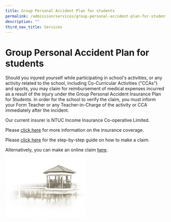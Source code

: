 ```yaml
---
title: Group Personal Accident Plan for students
permalink: /admission/services/group-personal-accident-plan-for-students/
description: ""
third_nav_title: Services
---
```

# **Group Personal Accident Plan for students**

Should you injured yourself while participating in school's activities, or any activity related to the school, including Co-Curricular Activities ("CCAs") and sports, you may claim for reimbursement of medical expenses incurred as a result of the injury under the Group Personal Accident Insurance Plan for Students. In order for the school to verify the claim, you must inform your Form Teacher or any Teacher-in-Charge of the activity or CCA immediately after the incident.

Our current insurer is NTUC Income Insurance Co-operative Limited.

Please&nbsp;[click here](https://www.income.com.sg/insurance/insurance-for-businesses/group-insurance/group-personal-accident-insurance-for-students)&nbsp;for more information on the insurance coverage.

Please&nbsp;[click here](https://www.income.com.sg/claims/group-insurance/group-personal-accident-for-students-claim)&nbsp;for the step-by-step guide on how to make a claim.

Alternatively, you can make an online claim&nbsp;[here](https://studentgpa.incomegroupins.com.sg/#/).

<img src="/images/pavilion.png" style="width:50%">